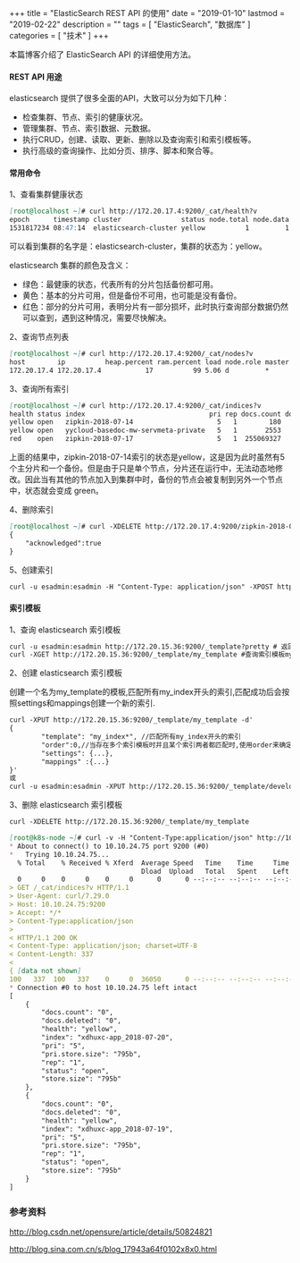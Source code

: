 +++
title = "ElasticSearch REST API 的使用"
date = "2019-01-10"
lastmod = "2019-02-22"
description = ""
tags = [
    "ElasticSearch",
    "数据库"
]
categories = [
    "技术"
]
+++

本篇博客介绍了 ElasticSearch API 的详细使用方法。

<!--more-->

#### REST API 用途

elasticsearch 提供了很多全面的API，大致可以分为如下几种：

* 检查集群、节点、索引的健康状况。
* 管理集群、节点、索引数据、元数据。
* 执行CRUD，创建、读取、更新、删除以及查询索引和索引模板等。
* 执行高级的查询操作、比如分页、排序、脚本和聚合等。

#### 常用命令

1、查看集群健康状态
```markdown
[root@localhost ~]# curl http://172.20.17.4:9200/_cat/health?v
epoch      timestamp cluster               status node.total node.data shards pri relo init unassign pending_tasks max_task_wait_time active_shards_percent 
1531817234 08:47:14  elasticsearch-cluster yellow          1         1    290 290    0    0      180             0                  -                 61.7% 
```
可以看到集群的名字是：elasticsearch-cluster，集群的状态为：yellow。

elasticsearch 集群的颜色及含义：

* 绿色：最健康的状态，代表所有的分片包括备份都可用。
* 黄色：基本的分片可用，但是备份不可用，也可能是没有备份。
* 红色：部分的分片可用，表明分片有一部分损坏，此时执行查询部分数据仍然可以查到，遇到这种情况，需要尽快解决。

2、查询节点列表
```markdown
[root@localhost ~]# curl http://172.20.17.4:9200/_cat/nodes?v
host        ip          heap.percent ram.percent load node.role master name                 
172.20.17.4 172.20.17.4           17          99 5.06 d         *      elasticsearch-master 
```

3、查询所有索引
```markdown
[root@localhost ~]# curl http://172.20.17.4:9200/_cat/indices?v
health status index                               pri rep docs.count docs.deleted store.size pri.store.size 
yellow open   zipkin-2018-07-14                     5   1        180            0    182.4kb        182.4kb 
yellow open   yycloud-basedoc-mw-servmeta-private   5   1       2553          246     28.9mb         28.9mb 
red    open   zipkin-2018-07-17                     5   1  255069327            0     15.4gb         15.4gb 
```
上面的结果中，zipkin-2018-07-14索引的状态是yellow，这是因为此时虽然有5个主分片和一个备份。但是由于只是单个节点，分片还在运行中，无法动态地修改。因此当有其他的节点加入到集群中时，备份的节点会被复制到另外一个节点中，状态就会变成 green。

4、删除索引
```markdown
[root@localhost ~]# curl -XDELETE http://172.20.17.4:9200/zipkin-2018-07-14       # zipkin-2018-07-14为索引名称
{
    "acknowledged":true
}
```

5、创建索引
```markdown
curl -u esadmin:esadmin -H "Content-Type: application/json" -XPOST http://${DCEE_IP}:9200/xdhuxc_custom -T ./xdhuxc_custom.json 
```

#### 索引模板

1、查询 elasticsearch 索引模板
```markdown
curl -u esadmin:esadmin http://172.20.15.36:9200/_template?pretty # 返回所有索引模板，pretty 参数仅仅是指定Elasticsearch返回JSON格式结果
curl -XGET http://172.20.15.36:9200/_template/my_template #查询索引模板my_template
```
2、创建 elasticsearch 索引模板

创建一个名为my_template的模板,匹配所有my_index开头的索引,匹配成功后会按照settings和mappings创建一个新的索引.
```markdown
curl -XPUT http://172.20.15.36:9200/_template/my_template -d'    
{    
        "template": "my_index*", //匹配所有my_index开头的索引    
        "order":0,//当存在多个索引模板时并且某个索引两者都匹配时,使用order来确定模板合并顺序  
        "settings": {...},    
        "mappings" :{...}    
}'
或
curl -u esadmin:esadmin -XPUT http://172.20.15.36:9200/_template/developer_docker* -T ./developer_docker.json
```

3、删除 elasticsearch 索引模板
```markdown
curl -XDELETE http://172.20.15.36:9200/_template/my_template
```

```markdown
[root@k8s-node ~]# curl -v -H "Content-Type:application/json" http://10.10.24.75:9200/_cat/indices?v | python -m json.tool
* About to connect() to 10.10.24.75 port 9200 (#0)
*   Trying 10.10.24.75...
  % Total    % Received % Xferd  Average Speed   Time    Time     Time  Current
                                 Dload  Upload   Total   Spent    Left  Speed
  0     0    0     0    0     0      0      0 --:--:-- --:--:-- --:--:--     0* Connected to 10.10.24.75 (10.10.24.75) port 9200 (#0)
> GET /_cat/indices?v HTTP/1.1
> User-Agent: curl/7.29.0
> Host: 10.10.24.75:9200
> Accept: */*
> Content-Type:application/json
> 
< HTTP/1.1 200 OK
< Content-Type: application/json; charset=UTF-8
< Content-Length: 337
< 
{ [data not shown]
100   337  100   337    0     0  36050      0 --:--:-- --:--:-- --:--:-- 42125
* Connection #0 to host 10.10.24.75 left intact
[
    {
        "docs.count": "0",
        "docs.deleted": "0",
        "health": "yellow",
        "index": "xdhuxc-app_2018-07-20",
        "pri": "5",
        "pri.store.size": "795b",
        "rep": "1",
        "status": "open",
        "store.size": "795b"
    },
    {
        "docs.count": "0",
        "docs.deleted": "0",
        "health": "yellow",
        "index": "xdhuxc-app_2018-07-19",
        "pri": "5",
        "pri.store.size": "795b",
        "rep": "1",
        "status": "open",
        "store.size": "795b"
    }
]
```

### 参考资料

http://blog.csdn.net/opensure/article/details/50824821

http://blog.sina.com.cn/s/blog_17943a64f0102x8x0.html
